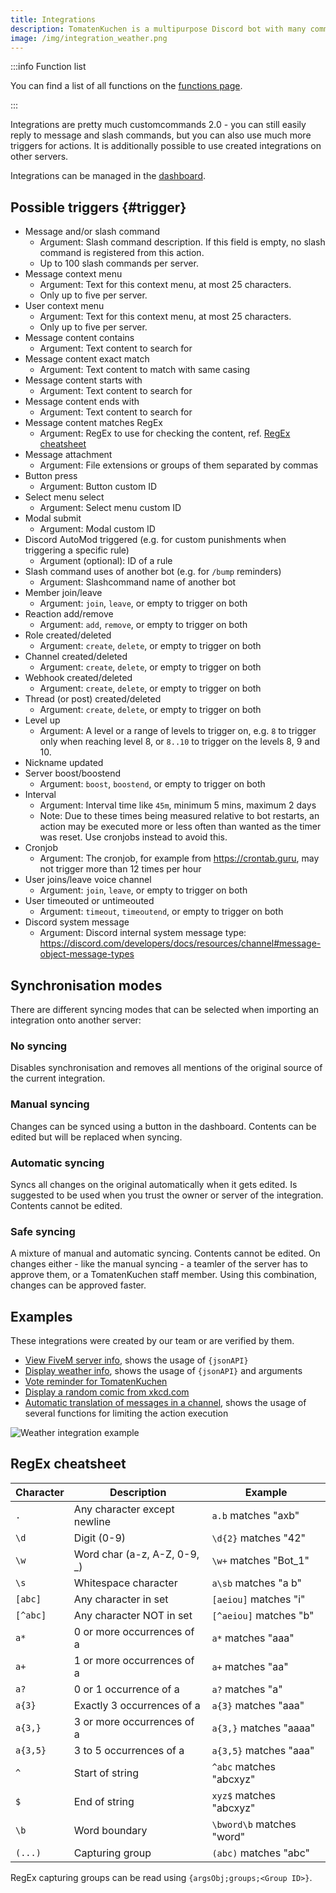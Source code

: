 ```yaml
---
title: Integrations
description: TomatenKuchen is a multipurpose Discord bot with many common and innovative features for your server. This page explains the basic setup of integrations, the better version of customcommands.
image: /img/integration_weather.png
---
```


:::info Function list

You can find a list of all functions on the [functions page](/category/action-functions).

:::

Integrations are pretty much customcommands 2.0 - you can still easily reply to message and slash commands, but you can also use much more triggers for actions.
It is additionally possible to use created integrations on other servers.

Integrations can be managed in the [dashboard](https://tomatenkuchen.com/dashboard/integrations).

## Possible triggers {#trigger}

- Message and/or slash command
	- Argument: Slash command description. If this field is empty, no slash command is registered from this action.
	- Up to 100 slash commands per server.
- Message context menu
	- Argument: Text for this context menu, at most 25 characters.
	- Only up to five per server.
- User context menu
	- Argument: Text for this context menu, at most 25 characters.
	- Only up to five per server.
- Message content contains
	- Argument: Text content to search for
- Message content exact match
	- Argument: Text content to match with same casing
- Message content starts with
	- Argument: Text content to search for
- Message content ends with
	- Argument: Text content to search for
- Message content matches RegEx
	- Argument: RegEx to use for checking the content, ref. [RegEx cheatsheet](#regex-cheatsheet)
- Message attachment
	- Argument: File extensions or groups of them separated by commas
- Button press
	- Argument: Button custom ID
- Select menu select
	- Argument: Select menu custom ID
- Modal submit
	- Argument: Modal custom ID
- Discord AutoMod triggered (e.g. for custom punishments when triggering a specific rule)
	- Argument (optional): ID of a rule
- Slash command uses of another bot (e.g. for `/bump` reminders)
	- Argument: Slashcommand name of another bot
- Member join/leave
	- Argument: `join`, `leave`, or empty to trigger on both
- Reaction add/remove
	- Argument: `add`, `remove`, or empty to trigger on both
- Role created/deleted
	- Argument: `create`, `delete`, or empty to trigger on both
- Channel created/deleted
	- Argument: `create`, `delete`, or empty to trigger on both
- Webhook created/deleted
	- Argument: `create`, `delete`, or empty to trigger on both
- Thread (or post) created/deleted
	- Argument: `create`, `delete`, or empty to trigger on both
- Level up
	- Argument: A level or a range of levels to trigger on, e.g. `8` to trigger only when reaching level 8, or `8..10` to trigger on the levels 8, 9 and 10.
- Nickname updated
- Server boost/boostend
	- Argument: `boost`, `boostend`, or empty to trigger on both
- Interval
	- Argument: Interval time like `45m`, minimum 5 mins, maximum 2 days
	- Note: Due to these times being measured relative to bot restarts, an action may be executed more or less often than wanted as the timer was reset. Use cronjobs instead to avoid this.
- Cronjob
	- Argument: The cronjob, for example from https://crontab.guru, may not trigger more than 12 times per hour
- User joins/leave voice channel
	- Argument: `join`, `leave`, or empty to trigger on both
- User timeouted or untimeouted
	- Argument: `timeout`, `timeoutend`, or empty to trigger on both
- Discord system message
	- Argument: Discord internal system message type: https://discord.com/developers/docs/resources/channel#message-object-message-types

## Synchronisation modes

There are different syncing modes that can be selected when importing an integration onto another server:

### No syncing

Disables synchronisation and removes all mentions of the original source of the current integration.

### Manual syncing

Changes can be synced using a button in the dashboard. Contents can be edited but will be replaced when syncing.

### Automatic syncing

Syncs all changes on the original automatically when it gets edited. Is suggested to be used when you trust the owner or server of the integration. Contents cannot be edited.

### Safe syncing

A mixture of manual and automatic syncing. Contents cannot be edited. On changes either - like the manual syncing - a teamler of the server has to approve them, or a TomatenKuchen staff member. Using this combination, changes can be approved faster.

## Examples

These integrations were created by our team or are verified by them.

- [View FiveM server info](https://tomatenkuchen.com/dashboard/integrations?info=fivem), shows the usage of `{jsonAPI}`
- [Display weather info](https://tomatenkuchen.com/dashboard/integrations?info=weather), shows the usage of `{jsonAPI}` and arguments
- [Vote reminder for TomatenKuchen](https://tomatenkuchen.com/dashboard/integrations?info=vote-reminder)
- [Display a random comic from xkcd.com](https://tomatenkuchen.com/dashboard/integrations?info=xkcd)
- [Automatic translation of messages in a channel](https://tomatenkuchen.com/dashboard/integrations?info=autotranslate), shows the usage of several functions for limiting the action execution

![Weather integration example](/img/integration_weather.png)

## RegEx cheatsheet

| Character | Description                  | Example                   |
|-----------|------------------------------|---------------------------|
| `.`       | Any character except newline | `a.b` matches "axb"       |
| `\d`      | Digit (0-9)                  | `\d{2}` matches "42"      |
| `\w`      | Word char (a-z, A-Z, 0-9, _) | `\w+` matches "Bot_1"     |
| `\s`      | Whitespace character         | `a\sb` matches "a b"      |
| `[abc]`   | Any character in set         | `[aeiou]` matches "i"     |
| `[^abc]`  | Any character NOT in set     | `[^aeiou]` matches "b"    |
| `a*`      | 0 or more occurrences of a   | `a*` matches "aaa"        |
| `a+`      | 1 or more occurrences of a   | `a+` matches "aa"         |
| `a?`      | 0 or 1 occurrence of a       | `a?` matches "a"          |
| `a{3}`    | Exactly 3 occurrences of a   | `a{3}` matches "aaa"      |
| `a{3,}`   | 3 or more occurrences of a   | `a{3,}` matches "aaaa"    |
| `a{3,5}`  | 3 to 5 occurrences of a      | `a{3,5}` matches "aaa"    |
| `^`       | Start of string              | `^abc` matches "abcxyz"   |
| `$`       | End of string                | `xyz$` matches "abcxyz"   |
| `\b`      | Word boundary                | `\bword\b` matches "word" |
| `(...)`   | Capturing group              | `(abc)` matches "abc"     |

RegEx capturing groups can be read using `{argsObj;groups;<Group ID>}`.

